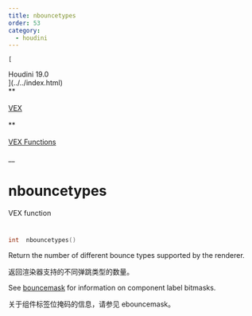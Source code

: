 ```yaml
---
title: nbouncetypes
order: 53
category:
  - houdini
---
```

    
    [  
Houdini 19.0  
](../../index.html)  
**  
[  
VEX  
](../index.html)  
**  
[  
VEX Functions  
](index.html)  
\_\_

# nbouncetypes

VEX function

#

```c
int  nbouncetypes()
```

Return the number of different bounce types supported by the renderer.

返回渲染器支持的不同弹跳类型的数量。

See [bouncemask](bouncemask.html) for information on component label bitmasks.

关于组件标签位掩码的信息，请参见 ebouncemask。
